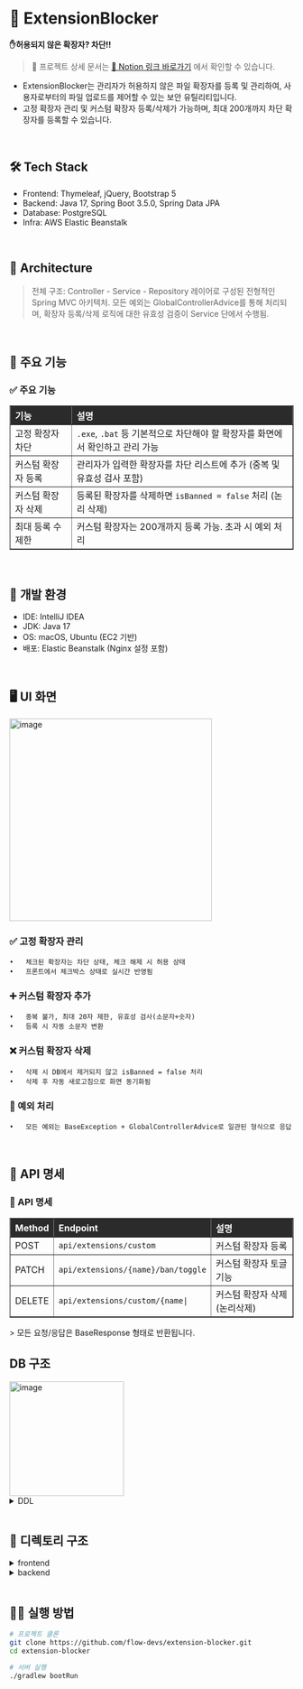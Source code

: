 # 🧱 ExtensionBlocker
**✋허용되지 않은 확장자? 차단!!**
> 📄 프로젝트 상세 문서는 [📘 Notion 링크 바로가기](https://jamm0316.notion.site/215cda6b86ff80baa4a1c08c1f2868e1#215cda6b86ff804d8e44e2840b05ae8a) 에서 확인할 수 있습니다.
- ExtensionBlocker는 관리자가 허용하지 않은 파일 확장자를 등록 및 관리하여, 사용자로부터의 파일 업로드를 제어할 수 있는 보안 유틸리티입니다.
- 고정 확장자 관리 및 커스텀 확장자 등록/삭제가 가능하며, 최대 200개까지 차단 확장자를 등록할 수 있습니다.

<br>

## 🛠 Tech Stack
- Frontend: Thymeleaf, jQuery, Bootstrap 5
- Backend: Java 17, Spring Boot 3.5.0, Spring Data JPA
- Database: PostgreSQL
- Infra: AWS Elastic Beanstalk

<br>

## 🧱 Architecture
> 전체 구조: Controller - Service - Repository 레이어로 구성된 전형적인 Spring MVC 아키텍처.
> 모든 예외는 GlobalControllerAdvice를 통해 처리되며, 확장자 등록/삭제 로직에 대한 유효성 검증이 Service 단에서 수행됨.

<br>

## 🧪 주요 기능
<h3>✅ 주요 기능</h3>
<table border="1" cellspacing="0" cellpadding="8" style="border-collapse: collapse; text-align: left; width: 100%;">
  <thead style="background-color: #2b2b2b; color: white;">
    <tr>
      <th>기능</th>
      <th>설명</th>
    </tr>
  </thead>
  <tbody>
    <tr>
      <td>고정 확장자 차단</td>
      <td><code>.exe</code>, <code>.bat</code> 등 기본적으로 차단해야 할 확장자를 화면에서 확인하고 관리 가능</td>
    </tr>
    <tr>
      <td>커스텀 확장자 등록</td>
      <td>관리자가 입력한 확장자를 차단 리스트에 추가 (중복 및 유효성 검사 포함)</td>
    </tr>
    <tr>
      <td>커스텀 확장자 삭제</td>
      <td>등록된 확장자를 삭제하면 <code>isBanned = false</code> 처리 (논리 삭제)</td>
    </tr>
    <tr>
      <td>최대 등록 수 제한</td>
      <td>커스텀 확장자는 200개까지 등록 가능. 초과 시 예외 처리</td>
    </tr>
  </tbody>
</table>

<br>

## 🧭 개발 환경
- IDE: IntelliJ IDEA
- JDK: Java 17
- OS: macOS, Ubuntu (EC2 기반)
- 배포: Elastic Beanstalk (Nginx 설정 포함)

<br>

## 🖥️ UI 화면
<img width="359" alt="image" src="https://github.com/user-attachments/assets/9528b886-f7f2-4e0b-8f62-1072b173289a" />

### ✅ 고정 확장자 관리
	•	체크된 확장자는 차단 상태, 체크 해제 시 허용 상태
	•	프론트에서 체크박스 상태로 실시간 반영됨

### ➕ 커스텀 확장자 추가
	•	중복 불가, 최대 20자 제한, 유효성 검사(소문자+숫자)
	•	등록 시 자동 소문자 변환

### ❌ 커스텀 확장자 삭제
	•	삭제 시 DB에서 제거되지 않고 isBanned = false 처리
	•	삭제 후 자동 새로고침으로 화면 동기화됨

### 🧪 예외 처리
	•	모든 예외는 BaseException + GlobalControllerAdvice로 일관된 형식으로 응답

<br>

## 🔐 API 명세
<h3>📡 API 명세</h3>
<table border="1" cellspacing="0" cellpadding="8" style="border-collapse: collapse; text-align: left; width: 100%;">
  <thead style="background-color: #2b2b2b; color: white;">
    <tr>
      <th>Method</th>
      <th>Endpoint</th>
      <th>설명</th>
    </tr>
  </thead>
  <tbody>
    <tr>
      <td>POST</td>
      <td><code>api/extensions/custom</code></td>
      <td>커스텀 확장자 등록</td>
    </tr>
    <tr>
      <td>PATCH</td>
      <td><code>api/extensions/{name}/ban/toggle</code></td>
      <td>커스텀 확장자 토글 기능</td>
    </tr>
    <tr>
      <td>DELETE</td>
      <td><code>api/extensions/custom/{name|</code></td>
      <td>커스텀 확장자 삭제(논리삭제)</td>
    </tr>
  </tbody>
</table>
> 모든 요청/응답은 BaseResponse<T> 형태로 반환됩니다.
  
<br>

## DB 구조
<img width="203" alt="image" src="https://github.com/user-attachments/assets/0b86587a-b04c-49c5-b75c-d686b561bb9b" />
<details>
  <summary>DDL</summary>
```
  CREATE TABLE extension_blocker (
      id           BIGINT GENERATED BY DEFAULT AS IDENTITY PRIMARY KEY,
      name         VARCHAR(20) NOT NULL UNIQUE,
      type         VARCHAR(20) NOT NULL CHECK (type IN ('FIXED', 'CUSTOM')),
      is_banned    BOOLEAN NOT NULL,
      created_at   TIMESTAMP(6) NOT NULL,
      created_by   BIGINT NOT NULL,
      modified_at  TIMESTAMP(6) NOT NULL,
      modified_by  BIGINT NOT NULL
  );
</details>
  
<br>

## 📁 디렉토리 구조
<details>
  <summary>frontend</summary>
  <pre>
resources
├── static
│   ├── css
│   └── extension
│   │       └── customChip.css
│   ├── favicon
│   │   └── favicon.png
│   └── js
│       ├── config
│       │   └── pathConfig.js
│       └── extension
│           ├── common
│           │   └── utils.js
│           ├── custom-extension
│           │   ├── customExtension.api.js
│           │   ├── customExtensionUI.js
│           │   └── initCustomExtension.js
│           └── fixed-extension
│               ├── fixedExtension.api.js
│               ├── fixedExtensionUI.js
│               └── initFixedExtension.js
└── templates
    ├── buttons
    │   └── customExtensionAddButton.html
    ├── fragments
    │   ├── customChip.html
    │   └── fixedExtensionCheckBox.html
    ├── index.html
    └── inputs
        └── customExtensionInput.html
  </pre>
</details>

<details>
  <summary>backend</summary>
  <pre>
extensionBlocker
├── common
│   ├── baseException
│   │   ├── BaseException.java
│   │   └── GlobalExceptionHandler.java
│   ├── baseResponse
│   │   ├── BaseResponse.java
│   │   └── BaseResponseStatus.java
│   └── BaseTimeEntity.java
├── config
│   ├── auditor
│   │   └── AuditorAwareImpl.java
│   └── mapper
│       └── ModelMapperConfig.java
├── controller
│   ├── api
│   │   └── ExtensionBlockerAPIController.java
│   └── view
│       └── ExtensionBlockerViewController.java
├── domain
│   ├── ExtensionBlocker.java
│   └── ExtensionType.java
├── dto
│   ├── ExtensionBlockerDTO.java
│   ├── ExtensionBlockerResponseDTO.java
│   └── RequestDTO.java
├── ExtensionBlockerApplication.java
├── repository
│   └── ExtensionBlockerRepository.java
└── service
    └── ExtensionBlockerService.java
  </pre>
</details>

<br>

## 🏃‍♂️ 실행 방법
```bash
# 프로젝트 클론
git clone https://github.com/flow-devs/extension-blocker.git
cd extension-blocker

# 서버 실행
./gradlew bootRun
```


